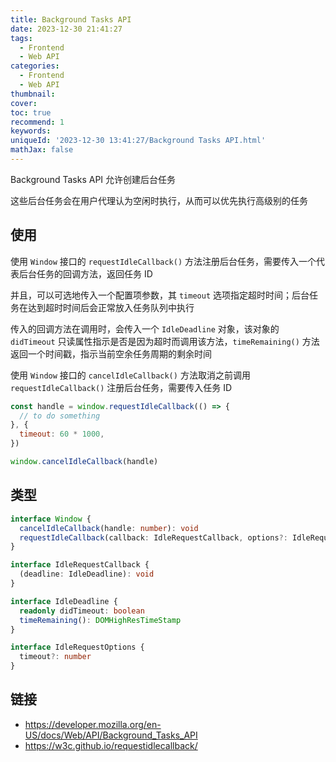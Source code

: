 ```yaml
---
title: Background Tasks API
date: 2023-12-30 21:41:27
tags:
  - Frontend
  - Web API
categories:
  - Frontend
  - Web API
thumbnail:
cover:
toc: true
recommend: 1
keywords:
uniqueId: '2023-12-30 13:41:27/Background Tasks API.html'
mathJax: false
---
```


Background Tasks API 允许创建后台任务

这些后台任务会在用户代理认为空闲时执行，从而可以优先执行高级别的任务

## 使用

使用 `Window` 接口的 `requestIdleCallback()` 方法注册后台任务，需要传入一个代表后台任务的回调方法，返回任务 ID

并且，可以可选地传入一个配置项参数，其 `timeout` 选项指定超时时间；后台任务在达到超时时间后会正常放入任务队列中执行

传入的回调方法在调用时，会传入一个 `IdleDeadline` 对象，该对象的 `didTimeout` 只读属性指示是否是因为超时而调用该方法，`timeRemaining()` 方法返回一个时间戳，指示当前空余任务周期的剩余时间

使用 `Window` 接口的 `cancelIdleCallback()` 方法取消之前调用 `requestIdleCallback()` 注册后台任务，需要传入任务 ID

```js
const handle = window.requestIdleCallback(() => {
  // to do something
}, {
  timeout: 60 * 1000,
})

window.cancelIdleCallback(handle)
```

## 类型

```ts
interface Window {
  cancelIdleCallback(handle: number): void
  requestIdleCallback(callback: IdleRequestCallback, options?: IdleRequestOptions): number
}

interface IdleRequestCallback {
  (deadline: IdleDeadline): void
}

interface IdleDeadline {
  readonly didTimeout: boolean
  timeRemaining(): DOMHighResTimeStamp
}

interface IdleRequestOptions {
  timeout?: number
}
```

## 链接

* <https://developer.mozilla.org/en-US/docs/Web/API/Background_Tasks_API>
* <https://w3c.github.io/requestidlecallback/>
